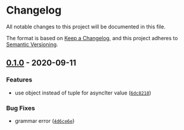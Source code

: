 # Changelog

All notable changes to this project will be documented in this file.

The format is based on [Keep a Changelog],
and this project adheres to [Semantic Versioning].

## [0.1.0] - 2020-09-11

### Features

- use object instead of tuple for asyncIter value ([`6dc8218`])

### Bug Fixes

- grammar error ([`4d6ce6e`])

[keep a changelog]: https://keepachangelog.com/en/1.0.0/
[semantic versioning]: https://semver.org/spec/v2.0.0.html
[0.1.0]: https://github.com/denosaurs/event/compare/0.1.0
[`6dc8218`]: https://github.com/denosaurs/event/commit/6dc821872635d65e2560b700bd2fb509498e6bb3
[`4d6ce6e`]: https://github.com/denosaurs/event/commit/4d6ce6e08d215ba0085dad938e119232f2a5caf3
